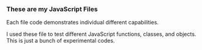 ### These are my JavaScript Files
Each file code demonstrates individual different capabilities.

I used these file to test different JavaScript functions, classes, and objects.
This is just a bunch of experimental codes.

